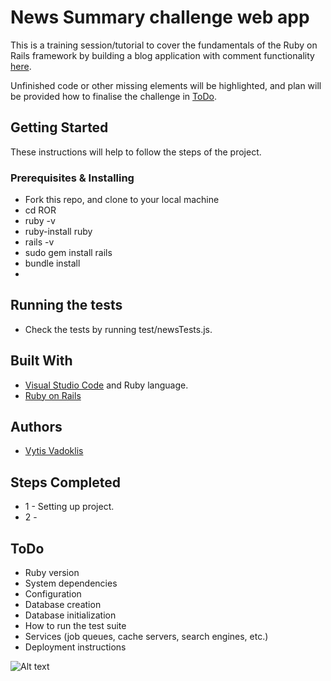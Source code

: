 # News Summary challenge web app

This is a training session/tutorial to cover the fundamentals of the Ruby on Rails framework by building a blog application with comment functionality [here](https://www.youtube.com/watch?v=pPy0GQJLZUM&list=PLillGF-RfqbYeckUaD1z6nviTp31GLTH8&index=5).

Unfinished code or other missing elements will be highlighted, and plan will be provided how to finalise the challenge in [ToDo](#todo).

## Getting Started

These instructions will help to follow the steps of the project.

### Prerequisites & Installing

- Fork this repo, and clone to your local machine
- cd ROR
- ruby -v
- ruby-install ruby
- rails -v
- sudo gem install rails
- bundle install
- 

## Running the tests

- Check the tests by running test/newsTests.js.

## Built With  

* [Visual Studio Code](https://code.visualstudio.com/) and Ruby language.
* [Ruby on Rails](https://rubyonrails.org/)

## Authors

* [Vytis Vadoklis](https://github.com/VytisVA)

## Steps Completed

- 1 - Setting up project.
- 2 - 

## ToDo 

* Ruby version
* System dependencies
* Configuration
* Database creation
* Database initialization
* How to run the test suite
* Services (job queues, cache servers, search engines, etc.)
* Deployment instructions

![Alt text](/)
